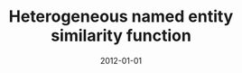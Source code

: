 ---
# Documentation: https://wowchemy.com/docs/managing-content/

title: Heterogeneous named entity similarity function
subtitle: ''
summary: ''
authors:
- kocon
- piasecki
tags: []
categories: []
date: '2012-01-01'
lastmod: 2022-10-07T05:11:24Z
featured: false
draft: false

# Featured image
# To use, add an image named `featured.jpg/png` to your page's folder.
# Focal points: Smart, Center, TopLeft, Top, TopRight, Left, Right, BottomLeft, Bottom, BottomRight.
image:
  caption: ''
  focal_point: ''
  preview_only: false

# Projects (optional).
#   Associate this post with one or more of your projects.
#   Simply enter your project's folder or file name without extension.
#   E.g. `projects = ["internal-project"]` references `content/project/deep-learning/index.md`.
#   Otherwise, set `projects = []`.
projects: []
publishDate: '2022-10-07T05:11:22.939879Z'
publication_types:
- '1'
abstract: ''
publication: '*Text, Speech and Dialogue : 15th International Conference, TSD 2012,
  Brno, Czech Republic, September 3-7, 2012 : proceedings*'
doi: 10.1007/978-3-642-32790-2_27
---